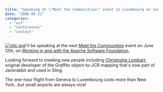 ```yaml
---
title: "Speaking at \"Meet the Communities\" event in Luxembourg on June 12th"
date: "2008-05-21"
categories: 
  - "asf"
  - "conferences"
  - "content"
---
```


[![mtc.jpg](images/mtc.jpg)](http://www.mtc.lu/Prochain-Event.html)I'll be speaking at the next [Meet the Communities](http://www.mtc.lu/Prochain-Event.html) event on June 12th, on [Working in and with the Apache Software Foundation](http://www.mtc.lu/Prochain-Event/presentations.html#bdelacretaz).

Looking forward to meeting new people including [Christophe Lombart](http://www.linkedin.com/in/christophelombart), original developer of the Graffito object-to-JCR mapping that's now part of Jackrabbit and used in Sling.

The one-hour flight from Geneva to Luxembourg costs more than New York...but small airports are always nice!
